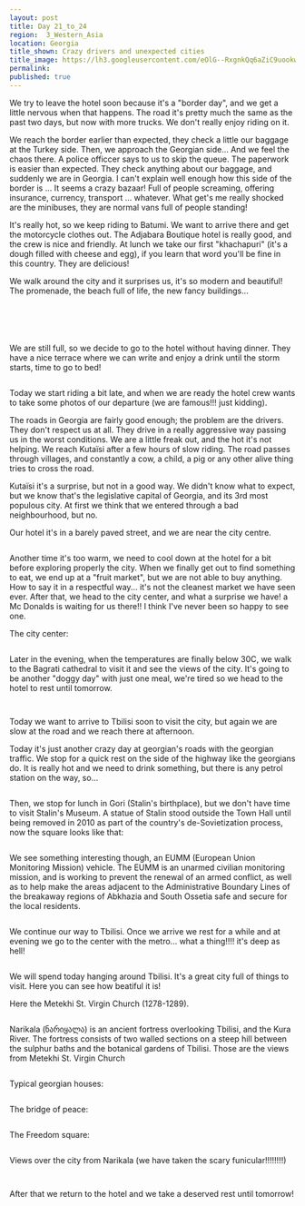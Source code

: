 ```yaml
---
layout: post
title: Day 21_to_24
region:  3_Western_Asia
location: Georgia
title_shown: Crazy drivers and unexpected cities 
title_image: https://lh3.googleusercontent.com/eOlG--RxgnkQq6aZiC9uookwp8wU6L0KgMjXNR3O8eq725avGsxyz7YphwmZSH9xpLK7yzB8-wx53juOMhUmbfv9jsXGouPsuJjRTFRKZOcGqfy6g6u08WdX19xNJmmkoTosdyJdP51dhELtoHfTyQlp1ccvPzCH0bTyk44riP5NnCy7cduo8acqRBaEazojMoW5sSce05FXMi8g2F4dNxHFCgI483gRer2e8fmi2P2RPRFeBB2QRmE77wGCxM9ibjO2jZ5-fVSMjO7rqC4UU9mupRnRH7oOtNiSh71z6tVQMq4fuYwGfKBAe56qyquq8jgZwUG7P1qurHpEF2euVr8KJmV6fEcFkOgJ1uEiFjSqHm13WVClwnkYNUE98CdH4TuxcfoxhHCqjBGG5XS0b4lGlkORI8h4rimlGyvSSemVrjTdho3m4GPFq0kRM9wSuN7npmJ7NzpCacRYbR1TiPCpjHTzHOfHRp9VPVitsmeLBMHSF-19qw4Me3vmzqXhW5kM0wksQX1GhqPBqoFy26mn4s3c3mB7n2Ov1t8EEHwh88oHDuZzSReg6KYc37xT9_tGPu630tQIEWE7Y-zDT7yuUSf2KRjVL5TWg80yvzey4nowjdz9SF6cZ8FBBHy69LiRWcvPbwNulJOtRGikvwQ-JDCryBoXlVK7s_Lr4_8ApWfeaveVhPVOUx2est4v0yfFKRKgOGYsdRjUsa8=w836-h627-no
permalink: 
published: true
---
```


We try to leave the hotel soon because it's a "border day", and we get a little nervous when that happens. The road it's pretty much the same as the past two days, but now with more trucks. We don't really enjoy riding on it.

We reach the border earlier than expected, they check a little our baggage at the Turkey side. Then, we approach the Georgian side... And we feel the chaos there. A police officcer says to us to skip the queue. The paperwork is easier than expected. They check anything about our baggage, and suddenly we are in Georgia. I can't explain well enough how this side of the border is ... It seems a crazy bazaar! Full of people screaming, offering insurance, currency, transport ... whatever. What get's me really shocked are the minibuses, they are normal vans full of people standing!

It's really hot, so we keep riding to Batumi. We want to arrive there and get the motorcycle clothes out. The Adjabara Boutique hotel is really good, and the crew is nice and friendly. At lunch we take our first "khachapuri" (it's a dough filled with cheese and egg), if you learn that word you'll be fine in this country. They are delicious!

We walk around the city and it surprises us, it's so modern and beautiful! The promenade, the beach full of life, the new fancy buildings...

<p><a
href="https://lh3.googleusercontent.com/jXiHFDV07nvTg_QtE9hA66jeviJZcb2YJGS-aEzKvoxxHbhIoSNZvRgyP6AVtC3juS6sOB0SG-63cn_IWVNGztFeCu7UsrlECKKuhH8jM5NdtxevFbBkX7GExB3KpOeLxWz7wi0gnq7VpT1aZZMxgLaplhiyp5bQpZ2sDJ-Bk9RlP8WKtn1acwKqlVmjWp7X6INHlf1eOLGeQxHW05DAY9iphntg526uOSQm3kBIIFaWXExUyqGX4KJuoiZPmROvOxPtMSnUFELzb9QP89-H1w9VlSnFLaDRApaIqJt6iTNoR1L6wdZi-OMGjdG7thXWsQ5ox2QrCOqyrXtbyengCSmc8tp5XakTZbKf-8GlGpRXy_33vfLp6PA53Ya6jUxDLuoujJHoAb4xwStVIp00wv5dBoCG_eSMcZ3KXNyrogJYhF5VXO4zKWyYsJHoNR0py-8lMPgzMagoe_KuDOEtFu6YPbE6CF0vl1wrZFz5C7lLBbjFr3HoaX4XaF9WiDu0wnKj26o546v0yUfXJP8PDcZurtCBu8qmjyT98jrmYQrDHEfrOfNmVDhGX_dY58NaX7vMEqFQPxR6UaoqM4WMH2C9UIXUStq6EJjlwHIUeCMoTtgKQXjqTjY_Poe0kWJbCKD-54nYqKinG3SvySDtuyZA1gb08GjfhA=w845-h634-no"><img 
src="https://lh3.googleusercontent.com/jXiHFDV07nvTg_QtE9hA66jeviJZcb2YJGS-aEzKvoxxHbhIoSNZvRgyP6AVtC3juS6sOB0SG-63cn_IWVNGztFeCu7UsrlECKKuhH8jM5NdtxevFbBkX7GExB3KpOeLxWz7wi0gnq7VpT1aZZMxgLaplhiyp5bQpZ2sDJ-Bk9RlP8WKtn1acwKqlVmjWp7X6INHlf1eOLGeQxHW05DAY9iphntg526uOSQm3kBIIFaWXExUyqGX4KJuoiZPmROvOxPtMSnUFELzb9QP89-H1w9VlSnFLaDRApaIqJt6iTNoR1L6wdZi-OMGjdG7thXWsQ5ox2QrCOqyrXtbyengCSmc8tp5XakTZbKf-8GlGpRXy_33vfLp6PA53Ya6jUxDLuoujJHoAb4xwStVIp00wv5dBoCG_eSMcZ3KXNyrogJYhF5VXO4zKWyYsJHoNR0py-8lMPgzMagoe_KuDOEtFu6YPbE6CF0vl1wrZFz5C7lLBbjFr3HoaX4XaF9WiDu0wnKj26o546v0yUfXJP8PDcZurtCBu8qmjyT98jrmYQrDHEfrOfNmVDhGX_dY58NaX7vMEqFQPxR6UaoqM4WMH2C9UIXUStq6EJjlwHIUeCMoTtgKQXjqTjY_Poe0kWJbCKD-54nYqKinG3SvySDtuyZA1gb08GjfhA=w845-h634-no" class="oversize" alt=""></a></p>

<p><a
href="https://lh3.googleusercontent.com/PNiMcKkam0KZvyxCcz4Ki5RCj8RPTs00qAdz4uWYvXItDRFk4PfrJGdoUelFKSTfdql_GYuW4iSamaP5r6BDArEolORPk4rBsaISZhXEc2DgWEcQz6TNqJ58gwZh16ZnUAqcl8lcbyTFT9y_EcWd5ooXOMDw8dB93WDWWBNg2FpttLh3IW3wInMp_vekXY9LvkGJp3rUhlOLflHa92UatMFGgQVJ6jzvJnGjuv3UAVmUE2DVNYGJ1zQ79XitCpGeyqdsyhAbwJcMgcImLvvKLWPVaQni2mR4HMnZCELUf5tZKkYDNiHg74DcaryYFQsTgvaP7pFit4iZ60WuXc44MYIEmYjvpw1VDOeudHNYld66KKdmU4JcnWFUuuakCKcoX8PGHSOGCmUuKoOf6epJTrTRp5prNhZa9FItDNw8xTm_demKxRri4pO4rQ_3J9UpdHOC5HL5xCFhMnYAy0FiL3TidZ6x9GzcDUhbprPXHyVuQps1sknpLduFHD9JsiyQuiHsjAH_sGHRMbRurK6aOUvhThONwC0oyG69FHKv-z4Vf5XIw1XtewdmtQCxPTSrc1q-n_b3CYw_Izm5A5hueIpIM5KeYpOuGVKoz_v8xrGETwvo_vd-OtEfIXGgW6K-PVR7k0URhTqsHxaPq6rFa_n7r2Y1rQF-Gg=w845-h634-no"><img 
src="https://lh3.googleusercontent.com/PNiMcKkam0KZvyxCcz4Ki5RCj8RPTs00qAdz4uWYvXItDRFk4PfrJGdoUelFKSTfdql_GYuW4iSamaP5r6BDArEolORPk4rBsaISZhXEc2DgWEcQz6TNqJ58gwZh16ZnUAqcl8lcbyTFT9y_EcWd5ooXOMDw8dB93WDWWBNg2FpttLh3IW3wInMp_vekXY9LvkGJp3rUhlOLflHa92UatMFGgQVJ6jzvJnGjuv3UAVmUE2DVNYGJ1zQ79XitCpGeyqdsyhAbwJcMgcImLvvKLWPVaQni2mR4HMnZCELUf5tZKkYDNiHg74DcaryYFQsTgvaP7pFit4iZ60WuXc44MYIEmYjvpw1VDOeudHNYld66KKdmU4JcnWFUuuakCKcoX8PGHSOGCmUuKoOf6epJTrTRp5prNhZa9FItDNw8xTm_demKxRri4pO4rQ_3J9UpdHOC5HL5xCFhMnYAy0FiL3TidZ6x9GzcDUhbprPXHyVuQps1sknpLduFHD9JsiyQuiHsjAH_sGHRMbRurK6aOUvhThONwC0oyG69FHKv-z4Vf5XIw1XtewdmtQCxPTSrc1q-n_b3CYw_Izm5A5hueIpIM5KeYpOuGVKoz_v8xrGETwvo_vd-OtEfIXGgW6K-PVR7k0URhTqsHxaPq6rFa_n7r2Y1rQF-Gg=w845-h634-no" class="oversize" alt=""></a></p>

<p><a
href="https://lh3.googleusercontent.com/xvKDSmqgWX_3DQESCIy-_EYqBXs_QtRAJKjTw4KkI-RBEs4LFP-N2Q11XBVywyDLULdjubIc_Ew4JC8FxIxXL-fHrEj6vavCq8QM4BKm1BwS3ctv2HodhDNXX-mRWEM7fz2TJsy55Klwj3eO7qECsMbsSx1spi9H0E1v-ZbwHaF50HBxP0GYtqS5EQtXgsEdU1Ld0I_NOxcdcAoWzCfGYDGOTIYoG2ngc4rbKc0aR6Kqp51Fzh9dJP0xPBLBn8ab4BRIHozUp1eZWzVPWdc-xWZaKiR_V-_eXmCptTroSSqeubbgBJOjOy3Oj9z2LpmcZtVRHlsZnEQQYfsjqKnrrQZ-Ld8ZC9AV7W3PQoUxW4pxENJ1c-CyR9GTYgevcpmyuOhufnXoA-y0IfSntE1jHTfEYle4o6WxqyAcnIHboAx2OhT19iQYEFT1VQNU8A6VKML6h0guUIJdq-9sYLU11is1--IgJg15mZC7Wr1nQzH1qEF3gxWHPK2XKx015EjIh6eJ0CePAqPsjns9zDWzP3DpiX4KvAHnOWc2RS0XYZfgiJP1QBNOdSJKn_nyQD41gG3dni2g53pjVdEfCsEwNUk4brfKNFYfmHn2E_DBM9H757BF1fGmeNmnzBfIShQt4l1EQMXJfTnopWO_7yGZq_diDPuS3mavfg=w1058-h793-no"><img 
src="https://lh3.googleusercontent.com/xvKDSmqgWX_3DQESCIy-_EYqBXs_QtRAJKjTw4KkI-RBEs4LFP-N2Q11XBVywyDLULdjubIc_Ew4JC8FxIxXL-fHrEj6vavCq8QM4BKm1BwS3ctv2HodhDNXX-mRWEM7fz2TJsy55Klwj3eO7qECsMbsSx1spi9H0E1v-ZbwHaF50HBxP0GYtqS5EQtXgsEdU1Ld0I_NOxcdcAoWzCfGYDGOTIYoG2ngc4rbKc0aR6Kqp51Fzh9dJP0xPBLBn8ab4BRIHozUp1eZWzVPWdc-xWZaKiR_V-_eXmCptTroSSqeubbgBJOjOy3Oj9z2LpmcZtVRHlsZnEQQYfsjqKnrrQZ-Ld8ZC9AV7W3PQoUxW4pxENJ1c-CyR9GTYgevcpmyuOhufnXoA-y0IfSntE1jHTfEYle4o6WxqyAcnIHboAx2OhT19iQYEFT1VQNU8A6VKML6h0guUIJdq-9sYLU11is1--IgJg15mZC7Wr1nQzH1qEF3gxWHPK2XKx015EjIh6eJ0CePAqPsjns9zDWzP3DpiX4KvAHnOWc2RS0XYZfgiJP1QBNOdSJKn_nyQD41gG3dni2g53pjVdEfCsEwNUk4brfKNFYfmHn2E_DBM9H757BF1fGmeNmnzBfIShQt4l1EQMXJfTnopWO_7yGZq_diDPuS3mavfg=w1058-h793-no" class="oversize" alt=""></a></p>

<p><a
href="https://lh3.googleusercontent.com/ZILAKSORAq0LReelopr0XdBH0LqiStBPmu-QH9VXfq12zKtazxXRBnq3NfchMP5imbliGT5uSbDi-sBVH08F54RwkwPHQ7PmC2sXvup3Dn-3ozWBs6jElIQgqsjNrliIaUT-nbat7KhNkgfFOAjwYGjjfiWgE_3sYOEWQzN8Te7qntBI4Y_GyS-t2O6T5YMezA_MA7zz3ajwbNqckESYz968_nG54D64Bpr6JdihT-OrtC3uzA0881OtJ9xQWfxagUhikN_19TH7YPJp7YcieL8Sb7i4n1bnopXLXazUQCF-4fffdHBS2Zjeb_2BXqJoe3atKVD75Pw8lGmIASIGcfPOCga9BwJWUn-LUvElzst2pCPj3QCo6sR3r-cReAknRBf_-kAzgxuwwY1xPtwOqlUQTuru2l3A-wQML0JS2ZJVjEwNbKidQJbC2scSxLo7QRRrJS_vrVMlZFIeVW8cbJh28s-9r5zqvzehPMzs4_fR8IrUlS2-fdS8IceIt9ZEMu2-sLWAYT-J3Lx5Vej1EJda9oC3nPPIQy3qVEIvkp6m0UkxNS-80s923NcP-1gWC30i0WU9LqHi9k0PQWIUGdujlA2-peNQvW01IqAbU5UlZGEfzToXymW6qZVm4PS5frbk68hJerKJACLY478bkeASYR7C5DYjNg=w845-h634-no"><img 
src="https://lh3.googleusercontent.com/ZILAKSORAq0LReelopr0XdBH0LqiStBPmu-QH9VXfq12zKtazxXRBnq3NfchMP5imbliGT5uSbDi-sBVH08F54RwkwPHQ7PmC2sXvup3Dn-3ozWBs6jElIQgqsjNrliIaUT-nbat7KhNkgfFOAjwYGjjfiWgE_3sYOEWQzN8Te7qntBI4Y_GyS-t2O6T5YMezA_MA7zz3ajwbNqckESYz968_nG54D64Bpr6JdihT-OrtC3uzA0881OtJ9xQWfxagUhikN_19TH7YPJp7YcieL8Sb7i4n1bnopXLXazUQCF-4fffdHBS2Zjeb_2BXqJoe3atKVD75Pw8lGmIASIGcfPOCga9BwJWUn-LUvElzst2pCPj3QCo6sR3r-cReAknRBf_-kAzgxuwwY1xPtwOqlUQTuru2l3A-wQML0JS2ZJVjEwNbKidQJbC2scSxLo7QRRrJS_vrVMlZFIeVW8cbJh28s-9r5zqvzehPMzs4_fR8IrUlS2-fdS8IceIt9ZEMu2-sLWAYT-J3Lx5Vej1EJda9oC3nPPIQy3qVEIvkp6m0UkxNS-80s923NcP-1gWC30i0WU9LqHi9k0PQWIUGdujlA2-peNQvW01IqAbU5UlZGEfzToXymW6qZVm4PS5frbk68hJerKJACLY478bkeASYR7C5DYjNg=w845-h634-no" class="oversize" alt=""></a></p>

<p><a
href="https://lh3.googleusercontent.com/OiefbAsL0gYv1VRu2lCKz7vtlIOX7CnoKpE-9Dkj8jutXyqnbvN8b-DKne8Ws5P0L5SxEWzJhk5FUpTD8uiHSNfTj4g9Fu9W0hR6uCI_YmjMQ2hjxmo6gxRy88zYX9dEH4gstK0tQ8pCVjvPMZn-BGmLFvB6vmqgxHUmS-FuOpBJlvaGekN33bZD8FsLsGhd62qus9qJxyu_cm-QIQ8X2tLnYc86N2fzSuqln32I2inB0pHpOMDJ9sl9iNDRfpfP94E9LEEup1Elsg7nbw0B-KTbO8imCJMsdtkOObi772L6gQY64FIImrYaMIrIcrwt9JHbBBS0AY4s87-AiU7Px0veN_ahHxywukzGy8rNIVAGT17XNLGTgxTy5jXgX3cq0qIyuo4Jz5_hrDpF24XCeaLK4bX38YbTXEC9b8Yuz_C25Gd_8Bzw7uNxT7fqNNDyjDrPo_hCA-dHL6QgGRz49syW5uTRby-qP5oOiZ4lHyWE8ekMo4nM-rnkD2QCUh3uBZNpPhTUJ6lfpMJtmyz4gluEj9TtxNulhd2rGvBNvc2NorBZIs2WY85tuYdFjp2IKLsvo5_tpRyaaxthbEXgWriPzKZKmzMgPxEtUPTYO_ujvUVVg1IYXWF-Ig0dodcpqMPXWBSFyK_tN19Iv8YiNaO-zPo7Nvp_-w=w1059-h794-no"><img 
src="https://lh3.googleusercontent.com/OiefbAsL0gYv1VRu2lCKz7vtlIOX7CnoKpE-9Dkj8jutXyqnbvN8b-DKne8Ws5P0L5SxEWzJhk5FUpTD8uiHSNfTj4g9Fu9W0hR6uCI_YmjMQ2hjxmo6gxRy88zYX9dEH4gstK0tQ8pCVjvPMZn-BGmLFvB6vmqgxHUmS-FuOpBJlvaGekN33bZD8FsLsGhd62qus9qJxyu_cm-QIQ8X2tLnYc86N2fzSuqln32I2inB0pHpOMDJ9sl9iNDRfpfP94E9LEEup1Elsg7nbw0B-KTbO8imCJMsdtkOObi772L6gQY64FIImrYaMIrIcrwt9JHbBBS0AY4s87-AiU7Px0veN_ahHxywukzGy8rNIVAGT17XNLGTgxTy5jXgX3cq0qIyuo4Jz5_hrDpF24XCeaLK4bX38YbTXEC9b8Yuz_C25Gd_8Bzw7uNxT7fqNNDyjDrPo_hCA-dHL6QgGRz49syW5uTRby-qP5oOiZ4lHyWE8ekMo4nM-rnkD2QCUh3uBZNpPhTUJ6lfpMJtmyz4gluEj9TtxNulhd2rGvBNvc2NorBZIs2WY85tuYdFjp2IKLsvo5_tpRyaaxthbEXgWriPzKZKmzMgPxEtUPTYO_ujvUVVg1IYXWF-Ig0dodcpqMPXWBSFyK_tN19Iv8YiNaO-zPo7Nvp_-w=w1059-h794-no" class="oversize" alt=""></a></p>

We are still full, so we decide to go to the hotel without having dinner. They have a nice terrace where we can write and enjoy a drink until the storm starts, time to go to bed!

<p><a
href="https://lh3.googleusercontent.com/nRdkiKI9H4GDkvvHz4EQkhnacOm4qr9s5P4o1Sx9mEHEIM0Tm5Ou9Ye6BqW4zh4quItPDP9MC-GF-G2aQOwUMWrsPrEfob2fdJxAhWW8Du7i3pgltsVcMNPMVcAI8YJQMzRML5WLAFIix6P0Bgz8ZBgqeBMUym2Hv73jHt_ghBS5yXxL41qiF5EDih5l2_oECvbeWmk0kILkdvOulLj9JMXpD8lQfmFNqNTkucchtwEqxQ0UJcI4sUElP8vzh24vtRd_-nsOS9xxQDiCPJCUcxcxCx08bI8XU_nRAaZGxPjzZ-AcHn-qlKyiamQ79KRVzkC7_6Jk_qTgMZOQ3svj7vX5VDLS5BIrwJ7Mltv4NtkvEnvzezuSh3Zk3ka-WWVlTw05GFHxHcUzUhBmWMa5V4Cwu6DV1v07LMoQFVincRyPhIwncHCCX6xA6P4XZyB94E7R9ubznrU56C31d1HVEvlnWGBf7KBng57AsJ3CRb-cNHaLLXPuECvRDLvlcCCjCv3qxnx2QH4Sv8YvNYn_XH_infUc3Oc53zKsyplrFHu9YXvEdFUI7IcMRmC8VhHu2I4Jv1S-x24o5yrY6iH73TO0IhlLXw70omhiU5JSS41xlkutah-IBohkePUuiqFxRKHzOiZLpJk_Ylq0Fvq5K6gkfO-iEUynpg=w1059-h794-no"><img 
src="https://lh3.googleusercontent.com/nRdkiKI9H4GDkvvHz4EQkhnacOm4qr9s5P4o1Sx9mEHEIM0Tm5Ou9Ye6BqW4zh4quItPDP9MC-GF-G2aQOwUMWrsPrEfob2fdJxAhWW8Du7i3pgltsVcMNPMVcAI8YJQMzRML5WLAFIix6P0Bgz8ZBgqeBMUym2Hv73jHt_ghBS5yXxL41qiF5EDih5l2_oECvbeWmk0kILkdvOulLj9JMXpD8lQfmFNqNTkucchtwEqxQ0UJcI4sUElP8vzh24vtRd_-nsOS9xxQDiCPJCUcxcxCx08bI8XU_nRAaZGxPjzZ-AcHn-qlKyiamQ79KRVzkC7_6Jk_qTgMZOQ3svj7vX5VDLS5BIrwJ7Mltv4NtkvEnvzezuSh3Zk3ka-WWVlTw05GFHxHcUzUhBmWMa5V4Cwu6DV1v07LMoQFVincRyPhIwncHCCX6xA6P4XZyB94E7R9ubznrU56C31d1HVEvlnWGBf7KBng57AsJ3CRb-cNHaLLXPuECvRDLvlcCCjCv3qxnx2QH4Sv8YvNYn_XH_infUc3Oc53zKsyplrFHu9YXvEdFUI7IcMRmC8VhHu2I4Jv1S-x24o5yrY6iH73TO0IhlLXw70omhiU5JSS41xlkutah-IBohkePUuiqFxRKHzOiZLpJk_Ylq0Fvq5K6gkfO-iEUynpg=w1059-h794-no" class="oversize" alt=""></a></p>

Today we start riding a bit late, and when we are ready the hotel crew wants to take some photos of our departure (we are famous!!! just kidding).

The roads in Georgia are fairly good enough; the problem are the drivers. They don't respect us at all. They drive in a really aggressive way passing us in the worst conditions. We are a little freak out, and the hot it's not helping. We reach Kutaïsi after a few hours of slow riding. The road passes through villages, and constantly a cow, a child, a pig or any other alive thing tries to cross the road. 

Kutaïsi it's a surprise, but not in a good way. We didn't know what to expect, but we know that's the  legislative capital of Georgia, and its 3rd most populous city. At first we think that we entered through a bad neighbourhood, but no. 

Our hotel it's in a barely paved street, and we are near the city centre.

<p><a
href="https://lh3.googleusercontent.com/FlTKk0M0_lwuJ2y9fXzGSzej0JgX4hksy31QiO5bI2Qgrrg0FXgowUQPLBrS6aPBvzZGUErnz0aT4XKU-aHtw0fJF-rzzmudoPMwDgrZko7A9dh--h3rHSN6vJnm8quIdNOBIPzb_lmx1x-qbFPhuT4EvjzCBd8PSf70u3GW1Ww_oLI5ZeDl8uNFf7SU2mqcXUOmB7RsIlD1sXeOco_dXiO-mvsOOOzCEEzQFx0vAQxsrmLBiT8lMhcNow32yvO5XF5jMpTe_Gpy3eWum2x4yz0EfUNaEPoJE30-j5_OCu6heMZSEeut2XhQPIEYnqID6t9hcfw82BcUHc86G92QoIwzHvXa9XN3eKofttYiV-1QpYxCsjMyVyvCjoPww68vIdwmyFs40udcFXrPJVkYwpq76Db0E9o1jRAC97e3K8GR3-210XwnqXbpLFtZXiJwuAC82WaUWg5HQxC3QTEN6AsVyVsFbjDsWwhnU06NJGN8-ZzMJPes-QsRuRmnssf6RK04vzRaPhL0o__NcNwKIXDlTbdar6whDDANA3LNH4iDIMWD4VURJVT94C9Pnwduyzq7sIbn2ECbzdMWpIwEkikjRriCRxCCCmLy8Isb3elQPUGobpb7JId9tBjj5VJlOwepRUvyE1ZBrYLestYC-3ZFx99vGXpIFA=w1059-h794-no"><img 
src="https://lh3.googleusercontent.com/FlTKk0M0_lwuJ2y9fXzGSzej0JgX4hksy31QiO5bI2Qgrrg0FXgowUQPLBrS6aPBvzZGUErnz0aT4XKU-aHtw0fJF-rzzmudoPMwDgrZko7A9dh--h3rHSN6vJnm8quIdNOBIPzb_lmx1x-qbFPhuT4EvjzCBd8PSf70u3GW1Ww_oLI5ZeDl8uNFf7SU2mqcXUOmB7RsIlD1sXeOco_dXiO-mvsOOOzCEEzQFx0vAQxsrmLBiT8lMhcNow32yvO5XF5jMpTe_Gpy3eWum2x4yz0EfUNaEPoJE30-j5_OCu6heMZSEeut2XhQPIEYnqID6t9hcfw82BcUHc86G92QoIwzHvXa9XN3eKofttYiV-1QpYxCsjMyVyvCjoPww68vIdwmyFs40udcFXrPJVkYwpq76Db0E9o1jRAC97e3K8GR3-210XwnqXbpLFtZXiJwuAC82WaUWg5HQxC3QTEN6AsVyVsFbjDsWwhnU06NJGN8-ZzMJPes-QsRuRmnssf6RK04vzRaPhL0o__NcNwKIXDlTbdar6whDDANA3LNH4iDIMWD4VURJVT94C9Pnwduyzq7sIbn2ECbzdMWpIwEkikjRriCRxCCCmLy8Isb3elQPUGobpb7JId9tBjj5VJlOwepRUvyE1ZBrYLestYC-3ZFx99vGXpIFA=w1059-h794-no" class="oversize" alt=""></a></p>

Another time it's too warm, we need to cool down at the hotel for a bit before exploring properly the city. When we finally get out to find something to eat, we end up at a "fruit market", but we are not able to buy anything. How to say it in a respectful way... it's not the cleanest market we have seen ever. After that, we head to the city center, and what a surprise we have! a Mc Donalds is waiting for us there!! I think I've never been so happy to see one.

The city center:

<p><a
href="https://lh3.googleusercontent.com/aLQrzeSbo94k5hTvuVr8gxlMUJ9qZnB9L0rwD8TS4tu0uany_wTiBX2gK5aNPsRWEl97iBaT_JEv3fjHE1s1VJYLnc7_RdRfiOhCSjV3V7S50qrzbmDOXpqBXrZHrc3-TRsq26naPZd98KxaXATSuVnX_dRAWDiiTmf2qP7Z9PAD83Gy6E6aAQ9eAROsTikVBxabWQRunLfPMkVxXert_CDe-DNd45KVG-ID8ZXGl0rftCmc8JG8LKnDKZ6OUFf1eulMjRk9VAGnfHvbr933Ki4dd7E3bG_Kcxs-GZWKCPfHlT29MwfJ7q1vwFVCoCdjn2X4itRwLGnqE3HMjMU0qT6ONYSfuKevoOI1joWmKffltJv5ZRH5o16RtYWHYglgnQR8lDAxi09ILTfWk5DDoWNc8JEv_NfxMM2pE8QqP6hoLcEiFXtS9TA9nAtpvnMBOkXT3sSQqDYYc-r0kQRWlzWvlat8BbH3wc-7h_FPyn8k4r-xtz_ePWFMHuEqICKD23e0EyuyKYtajgZgn5kkfyW3eAdsZxL7CEFmDS6OvXnKIXppQiZZ-JXCqM7WdbviMyB5GWi9CLL-H_0a7F4ZJiFygdUlcR1lOLuUvcDfaW8YIHmSya29hx1Vy5GJjwpDqNv6EtWVsydHQ4HlZ5gwFwEog_Ii5GroKA=w72-h54-k-rw-no"><img 
src="https://lh3.googleusercontent.com/aLQrzeSbo94k5hTvuVr8gxlMUJ9qZnB9L0rwD8TS4tu0uany_wTiBX2gK5aNPsRWEl97iBaT_JEv3fjHE1s1VJYLnc7_RdRfiOhCSjV3V7S50qrzbmDOXpqBXrZHrc3-TRsq26naPZd98KxaXATSuVnX_dRAWDiiTmf2qP7Z9PAD83Gy6E6aAQ9eAROsTikVBxabWQRunLfPMkVxXert_CDe-DNd45KVG-ID8ZXGl0rftCmc8JG8LKnDKZ6OUFf1eulMjRk9VAGnfHvbr933Ki4dd7E3bG_Kcxs-GZWKCPfHlT29MwfJ7q1vwFVCoCdjn2X4itRwLGnqE3HMjMU0qT6ONYSfuKevoOI1joWmKffltJv5ZRH5o16RtYWHYglgnQR8lDAxi09ILTfWk5DDoWNc8JEv_NfxMM2pE8QqP6hoLcEiFXtS9TA9nAtpvnMBOkXT3sSQqDYYc-r0kQRWlzWvlat8BbH3wc-7h_FPyn8k4r-xtz_ePWFMHuEqICKD23e0EyuyKYtajgZgn5kkfyW3eAdsZxL7CEFmDS6OvXnKIXppQiZZ-JXCqM7WdbviMyB5GWi9CLL-H_0a7F4ZJiFygdUlcR1lOLuUvcDfaW8YIHmSya29hx1Vy5GJjwpDqNv6EtWVsydHQ4HlZ5gwFwEog_Ii5GroKA=w72-h54-k-rw-no" class="oversize" alt=""></a></p>

Later in the evening, when the temperatures are finally below 30C, we walk to the Bagrati cathedral to visit it and see the views of the city. It's going to be another "doggy day" with just one meal, we're tired so we head to the hotel to rest until tomorrow.

<p><a
href="https://lh3.googleusercontent.com/OgdkbJWcZfwfxr1dO0fjkYs4W7taj980Hqa02PvpU9yFP_2pdywO8pHxkfhti00L5Ix-6TQ-qOjGj8fx2Z3CcqyH-IHZIeZe653GA1nnc-JGjhykXa8ixihH1P1_05sDhfkCXIXJvarGD3L_IxDKrE-0uGiiY9HsgIyU-SUviUTt7y1hz6rZv2Uv83ZYHsu4frHbFzcwMJblzKxdSxKoHW098jdB4byLp1D7QEkci0TAL5QpGwgthYJECrnD5jYc_y_dkuO7uhGmJv5PhKO2jTBBA0vyVFp7-7CWHCx4j8A33QrUbDmJ6uRYtSbX_fVP_l0zSNYca_7qW9c4Z1ggkzfW4sjAnwzOMyuERvFe7uR_PGC4urXTmgjqD7iW4QIlY40p--hwKGNBpslmsWZHLbntweN_j218va0IEgKiTVsGVjzQZpMsd55eLEUcG8F5w1YH3XGmooeNqvFlx9ZVA4T8QX1vbc0ylCaYwQLweyF90x75b6y2UVyrYA3LoRW8PeGV8rYKYGvCm9QMZGr5CI3f5ts5E4d7UXmFqV5bJxn4tqCdAu95py7Q2qX6ND0m6KnHifTi9btjp4OCjWdeEJPVEInHy9oW9x90hm4L27ybwBrNEjihQoTx5hsyDrTrA3MJvj1tscoI7jNY5XXy6Z2iGtlGYIjqsA=w845-h634-no"><img 
src="https://lh3.googleusercontent.com/OgdkbJWcZfwfxr1dO0fjkYs4W7taj980Hqa02PvpU9yFP_2pdywO8pHxkfhti00L5Ix-6TQ-qOjGj8fx2Z3CcqyH-IHZIeZe653GA1nnc-JGjhykXa8ixihH1P1_05sDhfkCXIXJvarGD3L_IxDKrE-0uGiiY9HsgIyU-SUviUTt7y1hz6rZv2Uv83ZYHsu4frHbFzcwMJblzKxdSxKoHW098jdB4byLp1D7QEkci0TAL5QpGwgthYJECrnD5jYc_y_dkuO7uhGmJv5PhKO2jTBBA0vyVFp7-7CWHCx4j8A33QrUbDmJ6uRYtSbX_fVP_l0zSNYca_7qW9c4Z1ggkzfW4sjAnwzOMyuERvFe7uR_PGC4urXTmgjqD7iW4QIlY40p--hwKGNBpslmsWZHLbntweN_j218va0IEgKiTVsGVjzQZpMsd55eLEUcG8F5w1YH3XGmooeNqvFlx9ZVA4T8QX1vbc0ylCaYwQLweyF90x75b6y2UVyrYA3LoRW8PeGV8rYKYGvCm9QMZGr5CI3f5ts5E4d7UXmFqV5bJxn4tqCdAu95py7Q2qX6ND0m6KnHifTi9btjp4OCjWdeEJPVEInHy9oW9x90hm4L27ybwBrNEjihQoTx5hsyDrTrA3MJvj1tscoI7jNY5XXy6Z2iGtlGYIjqsA=w845-h634-no" class="oversize" alt=""></a></p>

<p><a
href="https://lh3.googleusercontent.com/kioT8ZCMk_FHwwVYrvA4rqNC5axQ1yquX9hFQ8ccaphfnW60FyBvkC-Hu-NUNSHEmB4zh_tYKVfF96oMw3Z81b6c09ivUcPrmNcTjz8LDZBL1NcTUiR12SI-cwzeJTq-NVWj0ClIl23-NvKZ0YhOwWaU-WWIk-mXTgf7LTYt02DjgfhjzG2cqNXzgjGAQm4C7M1Z7FDNEX5XDy6Zc5KJx7CH1Pvt50nLlMfzloh_Ll32hp6kwtx8eOwg6nFwgXDNwp7oRnrGRoJptI4WJsyl5JslCrEyQW3I3KUhSMfDBRJ3XShLIfp1hcabxA7KdEl3c1JknlZ6uiaCOJEUEcrShx1xsR8RNZjt1FDXjqy_DXt0NV_0sCu1npjwtbWfPNuwo1LzNA1kT_VNiPvfJxVHQLOvzDjYvWk6G8fmHe-FElHnzppxNhlDLrwvXdQrO5cuiusSw-KQr5nHR9wqgGfM2oCQPiNY2XIHo1V7U_ZyAFp44ubjxR38gY1kDzS7S5j8GuZ-vgsuIShA8djeJJXO9VtwQhUy-7PUICFxjhBqrnkNtvGoEi1vfiUFD37xy22PTb1kRvGww_ySfZElkIWYjU1mgDcHlgARVbhqeQVmDkw_0QQkBBQsL6Kjb5nh_ddd7j8p5cZXH-iP4KsYTDeluP68PNz1hCTasA=w1058-h793-no"><img 
src="https://lh3.googleusercontent.com/kioT8ZCMk_FHwwVYrvA4rqNC5axQ1yquX9hFQ8ccaphfnW60FyBvkC-Hu-NUNSHEmB4zh_tYKVfF96oMw3Z81b6c09ivUcPrmNcTjz8LDZBL1NcTUiR12SI-cwzeJTq-NVWj0ClIl23-NvKZ0YhOwWaU-WWIk-mXTgf7LTYt02DjgfhjzG2cqNXzgjGAQm4C7M1Z7FDNEX5XDy6Zc5KJx7CH1Pvt50nLlMfzloh_Ll32hp6kwtx8eOwg6nFwgXDNwp7oRnrGRoJptI4WJsyl5JslCrEyQW3I3KUhSMfDBRJ3XShLIfp1hcabxA7KdEl3c1JknlZ6uiaCOJEUEcrShx1xsR8RNZjt1FDXjqy_DXt0NV_0sCu1npjwtbWfPNuwo1LzNA1kT_VNiPvfJxVHQLOvzDjYvWk6G8fmHe-FElHnzppxNhlDLrwvXdQrO5cuiusSw-KQr5nHR9wqgGfM2oCQPiNY2XIHo1V7U_ZyAFp44ubjxR38gY1kDzS7S5j8GuZ-vgsuIShA8djeJJXO9VtwQhUy-7PUICFxjhBqrnkNtvGoEi1vfiUFD37xy22PTb1kRvGww_ySfZElkIWYjU1mgDcHlgARVbhqeQVmDkw_0QQkBBQsL6Kjb5nh_ddd7j8p5cZXH-iP4KsYTDeluP68PNz1hCTasA=w1058-h793-no" class="oversize" alt=""></a></p>

Today we want to arrive to Tbilisi soon to visit the city, but again we are slow at the road and we reach there at afternoon. 

Today it's just another crazy day at georgian's roads with the georgian traffic. We stop for a quick rest on the side of the highway like the georgians do. It is really hot and we need to drink something, but there is any petrol station on the way, so...

<p><a
href="https://lh3.googleusercontent.com/LNAtAM-SRcB3V8W2ROGIh76e7Xs8U_qRb56qjlfauFiMtQ1r6id-D13dFpSqMErVxe4j3yAimNUlIPUoqWThhnsyI7EMSK_UmDVNHusNW-xcjxV17X3tfWpdrf8y3VTWN-Aurb9wSzRgr4IEtwjLDC4f__EFWyaM8uixu7xtCeGG3xbIJlrwJg8pH3N65Kxqw3N3K8JrsBDA67wHxgKZwF6W0G18x5SZL6WyaTUrStm6jVInAP5DBhVXJOxp3VHzBMAhddckmlxWGy5dynUTu9i2TshENgb83D67SY48WTRiDMaqtOWPkls5b0fI1ltI2AIrYVgamlAGB7Qa4d93c5XP23cS_eH0HBW1OgtA5pbvN1RSytiRDIiZDTA8DbnizHXnqpGLm09Nr9o0uRD4XMEBKghkXMFztfKcMkpYwbYpPfIQ5yn5fWj1ICOiSw-gDvIV_LkzS_sH33wWOQ5Srsj5OqbJbTrKGGVL6gU8EZbbzLWLqTEGF-KoXlHjU3HWoEXTC4QKDH3If-obMqotU5azoEVzwQAjDTh5hQy6m8eAdiP8nwv1o7qKf8QBhA1rftN5tRXDV3UOfBC9UbevOl__yjIx7AtZtfR_C2zPdfCiyNBXeirZHFdWoQYLrYvveLBXIrTrbTfqV5VHz1p12pFSIbiJyUo0dQ=w1058-h793-no"><img 
src="https://lh3.googleusercontent.com/LNAtAM-SRcB3V8W2ROGIh76e7Xs8U_qRb56qjlfauFiMtQ1r6id-D13dFpSqMErVxe4j3yAimNUlIPUoqWThhnsyI7EMSK_UmDVNHusNW-xcjxV17X3tfWpdrf8y3VTWN-Aurb9wSzRgr4IEtwjLDC4f__EFWyaM8uixu7xtCeGG3xbIJlrwJg8pH3N65Kxqw3N3K8JrsBDA67wHxgKZwF6W0G18x5SZL6WyaTUrStm6jVInAP5DBhVXJOxp3VHzBMAhddckmlxWGy5dynUTu9i2TshENgb83D67SY48WTRiDMaqtOWPkls5b0fI1ltI2AIrYVgamlAGB7Qa4d93c5XP23cS_eH0HBW1OgtA5pbvN1RSytiRDIiZDTA8DbnizHXnqpGLm09Nr9o0uRD4XMEBKghkXMFztfKcMkpYwbYpPfIQ5yn5fWj1ICOiSw-gDvIV_LkzS_sH33wWOQ5Srsj5OqbJbTrKGGVL6gU8EZbbzLWLqTEGF-KoXlHjU3HWoEXTC4QKDH3If-obMqotU5azoEVzwQAjDTh5hQy6m8eAdiP8nwv1o7qKf8QBhA1rftN5tRXDV3UOfBC9UbevOl__yjIx7AtZtfR_C2zPdfCiyNBXeirZHFdWoQYLrYvveLBXIrTrbTfqV5VHz1p12pFSIbiJyUo0dQ=w1058-h793-no" class="oversize" alt=""></a></p>

Then, we stop for lunch in Gori (Stalin's birthplace), but we don't have time to visit Stalin's Museum. A statue of Stalin stood outside the Town Hall until being removed in 2010 as part of the country's de-Sovietization process, now the square looks like that:

<p><a
href="https://lh3.googleusercontent.com/Gio2lvKZUePvNog9gJAaSrj4nSc425q952dMCLLJvLHtbgQ2SPS_p_ftJP9blHRfdqCCWGBCBGUtpXc9a2gn8tOfu-3S_YVaCtviqjc60Hvq6cE_etkYiMZf0Qmp9Zs_NGns6_G2GkF7yp7pJIVAZhx5cMze475Qx7IN0FnPivfyR7ZHv-_AUYQGKGMmGXg-wF0Y2yegr8uKSNHvJ8iWftyltn9rvXyuPQGmU5Ze0FDo-wekxx2ZHcD7f6Jitx3sDNO4xw2Wyd49aZaZWJelLW_-TkWjlyKpg5owufxMs22de5Z-cmEhJhEG5sleo0xr57w1eg3Go-GpFQcAzlRLVquwAfunsfmLl1jp4SrIC6dIpiC_o4LkP_6J3NVmLZpN6IBJmPeehBd1N-f3SDhvOwJzuf_XXk06ZN5vrYmjvT-joSpRPm3-rngQTenAzmT3evdwDZW5_LL2gg-I6ym05NoOy8j2pPcEoS7fwnvM7K6Qx5ut6nswKq_O5kEOKyuy2gkSQDpiTL-hhg-yowZpSc8m41gT3Itpb4lqNU0-wD_OPZO1s22kEDW0DQv1lwQ-zUFlU66Emic_3kG0G3ue9yim6elUxHQ6FqELR3-sItgN3PHTI0CaJti4yyQTRTRT6nnnAPAyevbZGtlbv3nQpL71oIGrb3I9Gw=w845-h634-no"><img 
src="https://lh3.googleusercontent.com/Gio2lvKZUePvNog9gJAaSrj4nSc425q952dMCLLJvLHtbgQ2SPS_p_ftJP9blHRfdqCCWGBCBGUtpXc9a2gn8tOfu-3S_YVaCtviqjc60Hvq6cE_etkYiMZf0Qmp9Zs_NGns6_G2GkF7yp7pJIVAZhx5cMze475Qx7IN0FnPivfyR7ZHv-_AUYQGKGMmGXg-wF0Y2yegr8uKSNHvJ8iWftyltn9rvXyuPQGmU5Ze0FDo-wekxx2ZHcD7f6Jitx3sDNO4xw2Wyd49aZaZWJelLW_-TkWjlyKpg5owufxMs22de5Z-cmEhJhEG5sleo0xr57w1eg3Go-GpFQcAzlRLVquwAfunsfmLl1jp4SrIC6dIpiC_o4LkP_6J3NVmLZpN6IBJmPeehBd1N-f3SDhvOwJzuf_XXk06ZN5vrYmjvT-joSpRPm3-rngQTenAzmT3evdwDZW5_LL2gg-I6ym05NoOy8j2pPcEoS7fwnvM7K6Qx5ut6nswKq_O5kEOKyuy2gkSQDpiTL-hhg-yowZpSc8m41gT3Itpb4lqNU0-wD_OPZO1s22kEDW0DQv1lwQ-zUFlU66Emic_3kG0G3ue9yim6elUxHQ6FqELR3-sItgN3PHTI0CaJti4yyQTRTRT6nnnAPAyevbZGtlbv3nQpL71oIGrb3I9Gw=w845-h634-no" class="oversize" alt=""></a></p>

We see something interesting though, an EUMM (European Union Monitoring Mission) vehicle. The EUMM is an unarmed civilian monitoring mission, and is working to prevent the renewal of an armed conflict, as well as to help make the areas adjacent to the Administrative Boundary Lines of the breakaway regions of Abkhazia and South Ossetia safe and secure for the local residents.

<p><a
href="https://lh3.googleusercontent.com/ikpMdmAGwAqXvxb5KSfBphYoVL-mz0xPJqMovZiW16XuGLZ4Horrrx4XuEj16vhjZ2_0d_ZumCQ1RlPyn7_IzoJB3VKKbatHhGWBnuZlL5a5o3xGw0bi1Gki_TYqcgYEasAgBrwm6kmirvc5jXU_E61EmYmAxHf0vp_VH401-PiV4-_rr7K-h-gKbMhN6XflMsfLVabCFM2pesFSi1KZ0KgjcD5H70UR6L4K1adDbrCWx04w-uNlqed4CYjqhS0_0JALW_njOJUwj-YR4bJl-bUaBibyuOAULphVvgnS-Gu_TFP5Yb1Bpbd9M1mTSRlINTTThK9PFyq6gOMUFY8_mkJJ7QzoUxuQH6jJs5wiGTdUWNd4YJGRcsCHcDjppsPn8MnWs-bAw5uhNCg9-TBoximRkGLrHODAqskCg1Ooi87l9TZIYZcdSPYdAkW3xvDDPqv5DCKLyyWQtROoLhRqz9fE6pfWvClP02dPinM4fwyMTwpazGElwhgXp8o71vkcx5dXSz5UHX6DA13egm_Ed6YyIOMTnn5KhlJRp-42lTbg4a3JUkZ_CWAo6AAP-hDk5aBYjEQOXKFDOcOXFBvOXbzEcOqMny0SH2VKhjcGDmn9JeMuryX613eAUNU_JdIk9otesrWKTPGTS8dDazd5k9TEQZVgq28xJA=w1058-h793-no"><img 
src="https://lh3.googleusercontent.com/ikpMdmAGwAqXvxb5KSfBphYoVL-mz0xPJqMovZiW16XuGLZ4Horrrx4XuEj16vhjZ2_0d_ZumCQ1RlPyn7_IzoJB3VKKbatHhGWBnuZlL5a5o3xGw0bi1Gki_TYqcgYEasAgBrwm6kmirvc5jXU_E61EmYmAxHf0vp_VH401-PiV4-_rr7K-h-gKbMhN6XflMsfLVabCFM2pesFSi1KZ0KgjcD5H70UR6L4K1adDbrCWx04w-uNlqed4CYjqhS0_0JALW_njOJUwj-YR4bJl-bUaBibyuOAULphVvgnS-Gu_TFP5Yb1Bpbd9M1mTSRlINTTThK9PFyq6gOMUFY8_mkJJ7QzoUxuQH6jJs5wiGTdUWNd4YJGRcsCHcDjppsPn8MnWs-bAw5uhNCg9-TBoximRkGLrHODAqskCg1Ooi87l9TZIYZcdSPYdAkW3xvDDPqv5DCKLyyWQtROoLhRqz9fE6pfWvClP02dPinM4fwyMTwpazGElwhgXp8o71vkcx5dXSz5UHX6DA13egm_Ed6YyIOMTnn5KhlJRp-42lTbg4a3JUkZ_CWAo6AAP-hDk5aBYjEQOXKFDOcOXFBvOXbzEcOqMny0SH2VKhjcGDmn9JeMuryX613eAUNU_JdIk9otesrWKTPGTS8dDazd5k9TEQZVgq28xJA=w1058-h793-no" class="oversize" alt=""></a></p>


We continue our way to Tbilisi. Once we arrive we rest for a while and at evening we go to the center with the metro... what a thing!!!! it's deep as hell!

<p><a
href="https://lh3.googleusercontent.com/R3T5BNWuF4gGRfuZ7kDAKrqZigbIubURs7Rq-OC4b0Qpo34UjeDE-ZdFEEDgSPYXsyVQysZx7qRjpXNp2eeFgSEmTPbYx4tj3hTWsY8DytlvqmuL2_ia8HPJuApdnWfIXMzagPbXZ5Cc0l1qYrQZrAj5R9YEIlfuDyb8qcoT_PgbvZSrwpUOXCxYZhuisAijMdNxMGQgoUAAaiJi2RhAZwwVkWa3bw8BXQA_6g4LnKo4MNsjtq_fLRmX23F79e-0eV1F1A8E5SPBQe7IjgP5yZqdoLGVB4bIDQ8j_P9TYTHDNi0crCdS2zwqK7N2oN3eodPBCAKUTEpY6l53elk7e2Z6GuvQrlgykxLSSvoQwdgr3kFqVPF367_evM8xNOPJWmOUQ9hYeLGVSngYWFY8ddMsrjue4urWgyKnE7GsESjYLYo4wimo0eK30jAdyPzJpjdOimA2ja8McivVUR6Yes2soOMla4dzWTMUYQSAc3wI1lczrVlw_Lfep9KAfmkq_320q0vm0dXn2Lt7s2K5g5kYedHHKN6-4wySaapwCP0m8szQuucZCBVWcZCoxWJUIyNNdQHaXl0MxduiqxAGSKTlPSfm67r987PWeU9gnvhX6cUp2yJuZBf6nVlnlkCbpo2PEI7ZOsTd7bf9WxmzWvn8v2QCqDBaRQ=w1059-h794-no"><img 
src="https://lh3.googleusercontent.com/R3T5BNWuF4gGRfuZ7kDAKrqZigbIubURs7Rq-OC4b0Qpo34UjeDE-ZdFEEDgSPYXsyVQysZx7qRjpXNp2eeFgSEmTPbYx4tj3hTWsY8DytlvqmuL2_ia8HPJuApdnWfIXMzagPbXZ5Cc0l1qYrQZrAj5R9YEIlfuDyb8qcoT_PgbvZSrwpUOXCxYZhuisAijMdNxMGQgoUAAaiJi2RhAZwwVkWa3bw8BXQA_6g4LnKo4MNsjtq_fLRmX23F79e-0eV1F1A8E5SPBQe7IjgP5yZqdoLGVB4bIDQ8j_P9TYTHDNi0crCdS2zwqK7N2oN3eodPBCAKUTEpY6l53elk7e2Z6GuvQrlgykxLSSvoQwdgr3kFqVPF367_evM8xNOPJWmOUQ9hYeLGVSngYWFY8ddMsrjue4urWgyKnE7GsESjYLYo4wimo0eK30jAdyPzJpjdOimA2ja8McivVUR6Yes2soOMla4dzWTMUYQSAc3wI1lczrVlw_Lfep9KAfmkq_320q0vm0dXn2Lt7s2K5g5kYedHHKN6-4wySaapwCP0m8szQuucZCBVWcZCoxWJUIyNNdQHaXl0MxduiqxAGSKTlPSfm67r987PWeU9gnvhX6cUp2yJuZBf6nVlnlkCbpo2PEI7ZOsTd7bf9WxmzWvn8v2QCqDBaRQ=w1059-h794-no" class="oversize" alt=""></a></p>

We will spend today hanging around Tbilisi. It's a great city full of things to visit. Here you can see how beatiful it is!

Here the Metekhi St. Virgin Church (1278-1289).

<p><a
href="https://lh3.googleusercontent.com/lBI_ym7ULwuXg9O0EXXyPVkYtI1AmUVvVIKX0pM6aJoD2IPtzMrx_OFbf3Pm-ouhesGVfd759eXudYaaATLcCqJU6XS8CRzmA6B-FiBVLZ_Ucj2a8TsGxk4AL6TeVUp-2Xb7jHMf36fYdX81i-u7beOc8P36azOd0tA2Yz6m2uCZjpR1gbF9seWjg9eF5P2-btsOLnbbZTt38_B_ZRR-cWB5BisX4pCrpYFbYpV-yrUj9N00fXtjhlsr43z6u0TtrStuY2aMJchpeQR4Mwc0ZVtlvsIlrwIkp33jNX6U7I5So6AZz6uVEh35Mppf3t7zgcp0iNgQZatS820CEyTUU-N03N6-utschsUk35b7R7ggULkHzjjiWKL3uBJCyH9Ws_qjMA7fA7NnbVqRutZkvafCQ2uWXTsqYHE9N8JrFkRf32sg2G-l3caKa2YLS3V0UQ8TGD7VuT5yoF42wJp0gfW1Zb-vBvv5I6WyMY3jiiu0gdOKORIS2-lzr2AkF-PaSKCqV3fhBm_iyeMmdcDUkKsZFIVGrvud5BkCdLgpNKyQKNQIunYofvRqyrJBPFVg5XfLIbKNEmhUSc8WxP_MP9OQOJ4ijQDmesUGz-C7DnB9IououoE_ZNzsDlDqDF_4mAIyPf-RfdmmwutSEt3IHll6jheSF6G0pQ=w595-h793-no"><img 
src="https://lh3.googleusercontent.com/lBI_ym7ULwuXg9O0EXXyPVkYtI1AmUVvVIKX0pM6aJoD2IPtzMrx_OFbf3Pm-ouhesGVfd759eXudYaaATLcCqJU6XS8CRzmA6B-FiBVLZ_Ucj2a8TsGxk4AL6TeVUp-2Xb7jHMf36fYdX81i-u7beOc8P36azOd0tA2Yz6m2uCZjpR1gbF9seWjg9eF5P2-btsOLnbbZTt38_B_ZRR-cWB5BisX4pCrpYFbYpV-yrUj9N00fXtjhlsr43z6u0TtrStuY2aMJchpeQR4Mwc0ZVtlvsIlrwIkp33jNX6U7I5So6AZz6uVEh35Mppf3t7zgcp0iNgQZatS820CEyTUU-N03N6-utschsUk35b7R7ggULkHzjjiWKL3uBJCyH9Ws_qjMA7fA7NnbVqRutZkvafCQ2uWXTsqYHE9N8JrFkRf32sg2G-l3caKa2YLS3V0UQ8TGD7VuT5yoF42wJp0gfW1Zb-vBvv5I6WyMY3jiiu0gdOKORIS2-lzr2AkF-PaSKCqV3fhBm_iyeMmdcDUkKsZFIVGrvud5BkCdLgpNKyQKNQIunYofvRqyrJBPFVg5XfLIbKNEmhUSc8WxP_MP9OQOJ4ijQDmesUGz-C7DnB9IououoE_ZNzsDlDqDF_4mAIyPf-RfdmmwutSEt3IHll6jheSF6G0pQ=w595-h793-no" class="oversize" alt=""></a></p>

Narikala (ნარიყალა) is an ancient fortress overlooking Tbilisi, and the Kura River. The fortress consists of two walled sections on a steep hill between the sulphur baths and the botanical gardens of Tbilisi. Those are the views from Metekhi St. Virgin Church 

<p><a
href="https://lh3.googleusercontent.com/Zr7ShCV_-zXEdlV-UDcg5_cyHDYhKdQyV17haAiqcn3L3ZT5dzToM9ohP-C_U_E3ka_NwwnuhIaQfgUZuqLbka46BaIaIo6siO7TYKmVUIMGEWsIpT19ICuUl8sazT_Z-PHSjNKVgw2exMkKdshS-2PCGBJ_43-cyuPZ3mupLxMoJu_b6W04zBBatH1Ut_3DTpkbAesdBl5TEFmEsu0XBO6aw9yQQC72kut9kzrQ8iAORBu_qHKNA7CLoeSdYZZ4IJMt9uIbYOLZzYK6dTqluqQGSTRs1bS5HvJo-KUf9MIfAJWZDunoSWEZB5AaTETR9lxOAcMWwPrJHLlG1Mxb_75sIVlUwzx0RCFXdep5jM868SHx5F2EQdDl3o2UaPls0dtzCFiMDElJhsL7v_fsyG8FRGlOMqZYMlW9xKb5PP-dMGhw0hupLHaY1vu57uu05rSpiidDNUlwYUIwZnfpOLbeTGZmcNn8WQ7DbHbU-1ZfvQJoAR6dSXEQy3S8W1yaVRWgDHESL3J-7l50N-VY4MF7qhqQOvFB6TykeSPfxt9emzqW_ZMqt-4bnZ40wsEFGdBbxNSLaP30ZOFdn3gWg_y26aLQDfo4WY-hvUo7nqu0_oSp0LkAvwayxNtZCsdz7Wr53pIK02vfDA4wvGW5Zth_F5azPMn5og=w845-h634-no"><img 
src="https://lh3.googleusercontent.com/Zr7ShCV_-zXEdlV-UDcg5_cyHDYhKdQyV17haAiqcn3L3ZT5dzToM9ohP-C_U_E3ka_NwwnuhIaQfgUZuqLbka46BaIaIo6siO7TYKmVUIMGEWsIpT19ICuUl8sazT_Z-PHSjNKVgw2exMkKdshS-2PCGBJ_43-cyuPZ3mupLxMoJu_b6W04zBBatH1Ut_3DTpkbAesdBl5TEFmEsu0XBO6aw9yQQC72kut9kzrQ8iAORBu_qHKNA7CLoeSdYZZ4IJMt9uIbYOLZzYK6dTqluqQGSTRs1bS5HvJo-KUf9MIfAJWZDunoSWEZB5AaTETR9lxOAcMWwPrJHLlG1Mxb_75sIVlUwzx0RCFXdep5jM868SHx5F2EQdDl3o2UaPls0dtzCFiMDElJhsL7v_fsyG8FRGlOMqZYMlW9xKb5PP-dMGhw0hupLHaY1vu57uu05rSpiidDNUlwYUIwZnfpOLbeTGZmcNn8WQ7DbHbU-1ZfvQJoAR6dSXEQy3S8W1yaVRWgDHESL3J-7l50N-VY4MF7qhqQOvFB6TykeSPfxt9emzqW_ZMqt-4bnZ40wsEFGdBbxNSLaP30ZOFdn3gWg_y26aLQDfo4WY-hvUo7nqu0_oSp0LkAvwayxNtZCsdz7Wr53pIK02vfDA4wvGW5Zth_F5azPMn5og=w845-h634-no" class="oversize" alt=""></a></p>

Typical georgian houses:

<p><a
href="https://lh3.googleusercontent.com/cvnIq_NliaO2XwDYA1flG-EpnPXobuDVswIyE4JOKbmRFWemy2pTPSHS1u2yydenLPhAZXsTH-sHaTiShkqfcmNHjAXHUbuVSZq6N9jiz0nrHPEXIazKT3nArPixG4ObUVUvDd6dZj9ftH4ckH1QC7pb-Dnfa3qXwTCTZbY8x7vnVNPAeXcL_QKoTL0JYzXpDLqK9_STS97uHQL5vwbli3sHcVVNKdmHP07XcVJ4jZKDOnfsMVl4oIJ-u0XDKwNDPPkwJMJy05KzbjXgLXJe15hbdwNvHB7fKB-cfXRoSX4FsrK3GobitqrX0HVLZb0Kks1r6-g07llK7CHfDRvv7xWS-1mcPmR3pec7Q5Avfvw1HcnKMDfW_SVMhA8zRNu9fTTsLeroQl85o_v0BFSvZY_aWWQqveAkTJvDknV7WZas3I9597EoTBfQsbcyy3ztnISE-S6boBizGww_BFSUShh-FQ6-2PyDXS81z8IA3uqAGQN6blf7g-Ta8_wTxBiRbCePNqWvP89oHfOYs93-PFEasEN3PNkxrWMQEGgOI3aBw2as-_BEZRJ1xNu8xi_hcp_5DqPOS0jv11RiyPdKPlnUWnQW3hUtoUVSvQvTekUrqlNlA5t7uPWvjec0GPE5Fw-VbWagb85Wl4UhaMaCm2FJoFkqSox0ig=w845-h634-no"><img 
src="https://lh3.googleusercontent.com/cvnIq_NliaO2XwDYA1flG-EpnPXobuDVswIyE4JOKbmRFWemy2pTPSHS1u2yydenLPhAZXsTH-sHaTiShkqfcmNHjAXHUbuVSZq6N9jiz0nrHPEXIazKT3nArPixG4ObUVUvDd6dZj9ftH4ckH1QC7pb-Dnfa3qXwTCTZbY8x7vnVNPAeXcL_QKoTL0JYzXpDLqK9_STS97uHQL5vwbli3sHcVVNKdmHP07XcVJ4jZKDOnfsMVl4oIJ-u0XDKwNDPPkwJMJy05KzbjXgLXJe15hbdwNvHB7fKB-cfXRoSX4FsrK3GobitqrX0HVLZb0Kks1r6-g07llK7CHfDRvv7xWS-1mcPmR3pec7Q5Avfvw1HcnKMDfW_SVMhA8zRNu9fTTsLeroQl85o_v0BFSvZY_aWWQqveAkTJvDknV7WZas3I9597EoTBfQsbcyy3ztnISE-S6boBizGww_BFSUShh-FQ6-2PyDXS81z8IA3uqAGQN6blf7g-Ta8_wTxBiRbCePNqWvP89oHfOYs93-PFEasEN3PNkxrWMQEGgOI3aBw2as-_BEZRJ1xNu8xi_hcp_5DqPOS0jv11RiyPdKPlnUWnQW3hUtoUVSvQvTekUrqlNlA5t7uPWvjec0GPE5Fw-VbWagb85Wl4UhaMaCm2FJoFkqSox0ig=w845-h634-no" class="oversize" alt=""></a></p>

The bridge of peace:

<p><a
href="https://lh3.googleusercontent.com/xuku4eH-W8h1Pen4PAQlUMJDjX_FDv0He6g0oNStn61aA0GIt23-wLU_gX8dXute7n1p_bLeAJdbciZclSfJDouSrF_v4BNiF0naBXtgCaVh88b3dmnxK-OjAhNK8A9d33ZbZbbr3a_34uXYVxpBFOPUAK0UWA2-VwUv6H9IYxrEjBWeF8iNEpATPgEZND190vU0EdVVWpYw6hxOxXuV1RVLlSzgElKYFm0pFljYEdNbQ4XAf4r2p3y4YUzpSUk876tNdf06M6IRn3N66VR49RgUKZEUGzMYap-TilcR-TbEfL5M7ot3QBN34Cn-N8kIByoHXI6i35vWxdyxLqW2zPvIJG67w6KcgqYnW37_CO7__EbpzHyRqolgcpgn2q1y0eBYp3YZgxxsdwIu034OViwENHuYTNlcNNhFnQsqzWmiwP29Gdz_KHe3upKqkBJgYCyihR0fvXLk7TTQAJZ2q2myhfUFc3-ssri6etUqkrgAiqFmL_a2ppjfqZ7mUJv5oZCc7YJmHIqL9_tl5SPYci8_u9MaNA2L8ZpTC_wjiY_Vz0fijqh7hX-wo1fZGP04OEk-1GNSaXZI40-u9xtyvOyCoLsruilDBpFpHFnQfGeiNvZa0B6vz3LOTDHFUVtMbeL9clxlZT7mZzRNi-um6Spip0VNnMz68A=w845-h634-no"><img 
src="https://lh3.googleusercontent.com/xuku4eH-W8h1Pen4PAQlUMJDjX_FDv0He6g0oNStn61aA0GIt23-wLU_gX8dXute7n1p_bLeAJdbciZclSfJDouSrF_v4BNiF0naBXtgCaVh88b3dmnxK-OjAhNK8A9d33ZbZbbr3a_34uXYVxpBFOPUAK0UWA2-VwUv6H9IYxrEjBWeF8iNEpATPgEZND190vU0EdVVWpYw6hxOxXuV1RVLlSzgElKYFm0pFljYEdNbQ4XAf4r2p3y4YUzpSUk876tNdf06M6IRn3N66VR49RgUKZEUGzMYap-TilcR-TbEfL5M7ot3QBN34Cn-N8kIByoHXI6i35vWxdyxLqW2zPvIJG67w6KcgqYnW37_CO7__EbpzHyRqolgcpgn2q1y0eBYp3YZgxxsdwIu034OViwENHuYTNlcNNhFnQsqzWmiwP29Gdz_KHe3upKqkBJgYCyihR0fvXLk7TTQAJZ2q2myhfUFc3-ssri6etUqkrgAiqFmL_a2ppjfqZ7mUJv5oZCc7YJmHIqL9_tl5SPYci8_u9MaNA2L8ZpTC_wjiY_Vz0fijqh7hX-wo1fZGP04OEk-1GNSaXZI40-u9xtyvOyCoLsruilDBpFpHFnQfGeiNvZa0B6vz3LOTDHFUVtMbeL9clxlZT7mZzRNi-um6Spip0VNnMz68A=w845-h634-no" class="oversize" alt=""></a></p>

The Freedom square:

<p><a
href="https://lh3.googleusercontent.com/7nQP4TgRG1uXcCOJqETnztiGqMG5m8ZFMnPGPR62zMAWc9MdABNp4NDk2vLv3U4l-fsQkuPl71NAS7LrT_YuR9iAKt6NDEi-3nRybe8-milvBtF6lHOHU-N2rPnptkGueG6pI2PlsLxKU36sMf-xq8esU2wXh6JAnj7k8z_F7vfjeVATgriLXY9Siubx7Xr8lsduVvLHxCTdf1umq4BZwjBiHT58fTHC8yfgIpSgNKUcTn3kXejaeqeh-o1vr7lEna0N_dXrR6g4K8elEC6GsCuXhsgI_qpJpeTEOTDc4v0fmpdd-NdNgAXhl1rPAfF53x20asj9cdMSd9S_UttR5JSA6uSNzKYcG9SGnvNt2a8O0gs3OdsdsujrmTBEBvaS80l6mMuUjafnFWyYjEr1Q6XR6E7A039rxphL04xR3k14cVfdwLSKhhZi7sXo6nDnbHmktPCMtzyFPhDHnnnolLDpk9RjS1GjlPHev09SRfwAD355rh7GVndnX9VlfsZgNtB9_VHShMEMQcBWis2sl_BvAlnm7vjnvkNj5ZHY2lRVWbBquUlvchTkVNiMshWGggMCulONuIEUL-Y0Kgz3IdVzNZpt_uOLyUaS5tmvxzQcESuYL2r3eD-IpoG2TsFJiV2EDmfnnceha4bqXKcpmqaGQkxhnStMtw=w1059-h794-no"><img 
src="https://lh3.googleusercontent.com/7nQP4TgRG1uXcCOJqETnztiGqMG5m8ZFMnPGPR62zMAWc9MdABNp4NDk2vLv3U4l-fsQkuPl71NAS7LrT_YuR9iAKt6NDEi-3nRybe8-milvBtF6lHOHU-N2rPnptkGueG6pI2PlsLxKU36sMf-xq8esU2wXh6JAnj7k8z_F7vfjeVATgriLXY9Siubx7Xr8lsduVvLHxCTdf1umq4BZwjBiHT58fTHC8yfgIpSgNKUcTn3kXejaeqeh-o1vr7lEna0N_dXrR6g4K8elEC6GsCuXhsgI_qpJpeTEOTDc4v0fmpdd-NdNgAXhl1rPAfF53x20asj9cdMSd9S_UttR5JSA6uSNzKYcG9SGnvNt2a8O0gs3OdsdsujrmTBEBvaS80l6mMuUjafnFWyYjEr1Q6XR6E7A039rxphL04xR3k14cVfdwLSKhhZi7sXo6nDnbHmktPCMtzyFPhDHnnnolLDpk9RjS1GjlPHev09SRfwAD355rh7GVndnX9VlfsZgNtB9_VHShMEMQcBWis2sl_BvAlnm7vjnvkNj5ZHY2lRVWbBquUlvchTkVNiMshWGggMCulONuIEUL-Y0Kgz3IdVzNZpt_uOLyUaS5tmvxzQcESuYL2r3eD-IpoG2TsFJiV2EDmfnnceha4bqXKcpmqaGQkxhnStMtw=w1059-h794-no" class="oversize" alt=""></a></p>

Views over the city from Narikala (we have taken the scary funicular!!!!!!!!)

<p><a
href="https://lh3.googleusercontent.com/60e4xsgNkheO7p3hgsx08VXEW11aukxEuCNHDQ2xeHPUMv6TgTLrSrU-zUxI-ckNOnK0mVvHJ48IKPZZSbCsb0PuFAoDUu_NzwON5X0-eNlSbe2M8zW1_5krBPOw70qmJxGC9ON65C07RdPLaYMLjDdNY3WrUipo7ouOJQwMyYp5CfGHj-0aUuzlDPf5mQctiHGjNdZT5khJERfcnESVKZyxAYwz2tYz4nf6LKa76nsqNKzbR6RfoyMeu5OdpNXd0GNW8CSc88qOAnLooKyIlA-da70WbU5QlMSIyDUzSbigSw_ivb4e7KgLpLeqHIBKX0xfrFN3dO2U_JFJ6n1hw_TN_8H34hNTKLI6REQ6PaDN3gkUYxVCzLJ84kREqdU0VyeebnmrgVXn8JGX7IU9xBwMHQAR1NH-tUqywF3ANPturCfIYFmNOA_aKlkijXZSAyFhSftmhkmfmTM88CZ_4dkJhRyKRaDGiLhlo3b9tSt3jHFhRwQTgek6-1dTIFZlTilQ0VBE5lW9qY2hRpabW9BdUclmVRoCrtKM4s1MDRiU6s2cHrH7fLT539_mbvwajSBPm8UgGV78__m62VUcXa0m0UqKoI7u_nxrwK95skyXm5Kyv-BBI_oZDh9nTjygRLsngru3cvvq_MqleBohzyKSIMnOn6GvKg=w845-h634-no"><img 
src="https://lh3.googleusercontent.com/60e4xsgNkheO7p3hgsx08VXEW11aukxEuCNHDQ2xeHPUMv6TgTLrSrU-zUxI-ckNOnK0mVvHJ48IKPZZSbCsb0PuFAoDUu_NzwON5X0-eNlSbe2M8zW1_5krBPOw70qmJxGC9ON65C07RdPLaYMLjDdNY3WrUipo7ouOJQwMyYp5CfGHj-0aUuzlDPf5mQctiHGjNdZT5khJERfcnESVKZyxAYwz2tYz4nf6LKa76nsqNKzbR6RfoyMeu5OdpNXd0GNW8CSc88qOAnLooKyIlA-da70WbU5QlMSIyDUzSbigSw_ivb4e7KgLpLeqHIBKX0xfrFN3dO2U_JFJ6n1hw_TN_8H34hNTKLI6REQ6PaDN3gkUYxVCzLJ84kREqdU0VyeebnmrgVXn8JGX7IU9xBwMHQAR1NH-tUqywF3ANPturCfIYFmNOA_aKlkijXZSAyFhSftmhkmfmTM88CZ_4dkJhRyKRaDGiLhlo3b9tSt3jHFhRwQTgek6-1dTIFZlTilQ0VBE5lW9qY2hRpabW9BdUclmVRoCrtKM4s1MDRiU6s2cHrH7fLT539_mbvwajSBPm8UgGV78__m62VUcXa0m0UqKoI7u_nxrwK95skyXm5Kyv-BBI_oZDh9nTjygRLsngru3cvvq_MqleBohzyKSIMnOn6GvKg=w845-h634-no" class="oversize" alt=""></a></p>

<p><a
href="https://lh3.googleusercontent.com/udQBHaJNbFJYIAMhu_VDge0sBMkLNuFEkry7ij5vD81K6iPP1JXXHW3uisNITmUI-cNnNZH2aFGtndIUT0R-pu-EgGLdIMhfSYxPdjHdT_g0bQT7wYwq33mcqcJLjgSZIEIbQWnZsPaSU-vFAu7jqHb19eJDZGKsARfjzYqgASLJ2ZLj1CDsqEsIwi7Wiet_zfU7qdikBd7rInEMC-lchIBT0osB-wqExta_4MlVtbvWY_p9w2zrDHTgh-rKoa8dT_EP8VXmP4WevJUDcLP--_HPKHvybYER0IcPVbaZHOP_sQCv7jpN1z02Hg-5h41RAkoaxO97RCA9w-TnyYU67Jsxg5P3Cct4kSD-FP-woOuKeHPkfufwc9Lp1R8jIBhDOtDULH2eZs4F5Mzh5MvcEdWAz-amtnD7y95ZekppXfoZ2HCr0Sxp9bF5F6OzIjTnvMu_5H-QwEhE3FGrJ2y9-xlaQYLFxYs96VS52gPD66JQyAfd5pbvBXBzWFQJ6kevnh7rTqzun2WLsV8EfsgSgDKP9yHTeCVzpOuiHNgSFAUGgQjeI6t3BeTcHFYVzmzKs1KzKW-DMrhyfUhqgGBZZMYZVwj8iyUZmBSv3str3Zx44dGldS0IGWU6XgkZ6aOvSDjs-767BjZCO7-gLVmZnxJCKW_nefyIDQ=w845-h634-no"><img 
src="https://lh3.googleusercontent.com/udQBHaJNbFJYIAMhu_VDge0sBMkLNuFEkry7ij5vD81K6iPP1JXXHW3uisNITmUI-cNnNZH2aFGtndIUT0R-pu-EgGLdIMhfSYxPdjHdT_g0bQT7wYwq33mcqcJLjgSZIEIbQWnZsPaSU-vFAu7jqHb19eJDZGKsARfjzYqgASLJ2ZLj1CDsqEsIwi7Wiet_zfU7qdikBd7rInEMC-lchIBT0osB-wqExta_4MlVtbvWY_p9w2zrDHTgh-rKoa8dT_EP8VXmP4WevJUDcLP--_HPKHvybYER0IcPVbaZHOP_sQCv7jpN1z02Hg-5h41RAkoaxO97RCA9w-TnyYU67Jsxg5P3Cct4kSD-FP-woOuKeHPkfufwc9Lp1R8jIBhDOtDULH2eZs4F5Mzh5MvcEdWAz-amtnD7y95ZekppXfoZ2HCr0Sxp9bF5F6OzIjTnvMu_5H-QwEhE3FGrJ2y9-xlaQYLFxYs96VS52gPD66JQyAfd5pbvBXBzWFQJ6kevnh7rTqzun2WLsV8EfsgSgDKP9yHTeCVzpOuiHNgSFAUGgQjeI6t3BeTcHFYVzmzKs1KzKW-DMrhyfUhqgGBZZMYZVwj8iyUZmBSv3str3Zx44dGldS0IGWU6XgkZ6aOvSDjs-767BjZCO7-gLVmZnxJCKW_nefyIDQ=w845-h634-no" class="oversize" alt=""></a></p>

After that we return to the hotel and we take a deserved rest until tomorrow!